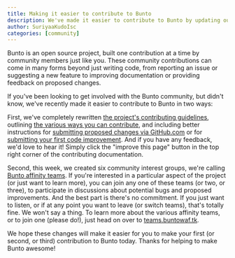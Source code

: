 ```yaml
---
title: Making it easier to contribute to Bunto
description: We've made it easier to contribute to Bunto by updating our contributing documentation and introducing Bunto Affinity Teams, teams dedicated to specific aspects of the project.
author: SuriyaaKudoIsc
categories: [community]
---
```


Bunto is an open source project, built one contribution at a time by community members just like you. These community contributions can come in many forms beyond just writing code, from reporting an issue or suggesting a new feature to improving documentation or providing feedback on proposed changes.

If you've been looking to get involved with the Bunto community, but didn't know, we've recently made it easier to contribute to Bunto in two ways:

First, we've completely rewritten [the project's contributing guidelines](https://buntowaf.tk/docs/contributing/), outlining [the various ways you can contribute](https://buntowaf.tk/docs/contributing/#ways-to-contribute), and including better instructions for [submitting proposed changes via GitHub.com](https://buntowaf.tk/docs/contributing/#submitting-a-pull-request-via-githubcom) or for [submitting your first code improvement](https://buntowaf.tk/docs/contributing/#code-contributions). And if you have any feedback, we'd love to hear it! Simply click the "improve this page" button in the top right corner of the contributing documentation.

Second, this week, we created six community interest groups, we're calling [Bunto affinity teams](https://teams.buntowaf.tk). If you're interested in a particular aspect of the project (or just want to learn more), you can join any one of these teams (or two, or three), to participate in discussions about potential bugs and proposed improvements. And the best part is there's no commitment. If you just want to listen, or if at any point you want to leave (or switch teams), that's totally fine. We won't say a thing. To learn more about the various affinity teams, or to join one (please do!), just head on over to [teams.buntowaf.tk](https://teams.buntowaf.tk/).

We hope these changes will make it easier for you to make your first (or second, or third) contribution to Bunto today. Thanks for helping to make Bunto awesome!

